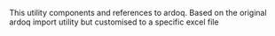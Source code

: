 This utility components and references to ardoq.
Based on the original ardoq import utility but customised to a specific excel file

